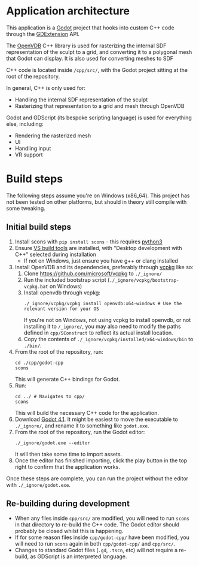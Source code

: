 # Application architecture
This application is a [Godot](https://godotengine.org/) project that hooks into custom C++ code through the [GDExtension](https://docs.godotengine.org/en/stable/tutorials/scripting/gdextension/what_is_gdextension.html) API.

The [OpenVDB](https://www.openvdb.org/) C++ library is used for rasterizing the internal SDF representation of the sculpt to a grid, and converting it to a polygonal mesh that Godot can display. It is also used for converting meshes to SDF

C++ code is located inside `/cpp/src/`, with the Godot project sitting at the root of the repository.

In general, C++ is only used for:
- Handling the internal SDF representation of the sculpt
- Rasterizing that representation to a grid and mesh through OpenVDB

Godot and GDScript (its bespoke scripting language) is used for everything else, including:
- Rendering the rasterized mesh
- UI
- Handling input
- VR support



# Build steps

The following steps assume you're on Windows (x86_64). This project has not been tested on other platforms, 
but should in theory still compile with some tweaking. 

## Initial build steps
1. Install scons with `pip install scons` - this requires [python3](https://www.python.org/downloads/)
2. Ensure [VS build tools](https://aka.ms/vs/17/release/vs_BuildTools.exe) are installed, with 
"Desktop development with C++" selected during installation
   - If not on Windows, just ensure you have g++ or clang installed
3. Install OpenVDB and its dependencies, preferably through [vcpkg](https://github.com/microsoft/vcpkg) like so:
   1. Clone https://github.com/microsoft/vcpkg to `./_ignore/`
   2. Run the included bootstrap script (`./_ignore/vcpkg/bootstrap-vcpkg.bat` on Windows)
   3. Install openvdb through vcpkg: 
       ```shell
       ./_ignore/vcpkg/vcpkg install openvdb:x64-windows # Use the relevant version for your OS 
       ```
      If you're not on Windows, not using vcpkg to install openvdb, or not installing it to `/_ignore/`, you may also need to modify the paths defined in `cpp/SConstruct` to reflect its actual install location.
   4. Copy the contents of `./_ignore/vcpkg/installed/x64-windows/bin` to `./bin/`.
4. From the root of the repository, run:
   ```shell
   cd ./cpp/godot-cpp
   scons
   ```
   This will generate C++ bindings for Godot.
5. Run:
   ```shell
   cd ../ # Navigates to cpp/
   scons
   ```
   This will build the necessary C++ code for the application.
6. Download [Godot 4.1](https://godotengine.org/download). It might be easiest to move the executable to `./_ignore/`, 
and rename it to something like `godot.exe`.
7. From the root of the repository, run the Godot editor:
   ```shell
   ./_ignore/godot.exe --editor
   ```
   It will then take some time to import assets.
8. Once the editor has finished importing, click the play button in the top right to confirm that the application works.

Once these steps are complete, you can run the project without the editor with `./_ignore/godot.exe`.

## Re-building during development
- When any files inside `cpp/src/` are modified, you will need to run `scons` in that directory to re-build the C++ code.
The Godot editor should probably be closed whilst this is happening.
- If for some reason files inside `cpp/godot-cpp/` have been modified, you will need to run `scons` again in both `cpp/godot-cpp/` and `cpp/src/`.
- Changes to standard Godot files (`.gd`, `.tscn`, etc) will not require a re-build, as GDScript is an interpreted language.